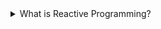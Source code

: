 <details>
  <summary>What is Reactive Programming?</summary>
  
  Reactive programming focues on propagating changes without having to explicitly specify how the propagation happens. This allows us to state what our code should do, without having to code every step to do it (declarative v. imperative). This results in a more reliable and maintainable approaching to building software. 

  The quintessential example of a reactive system? **Spreadsheets!**
  
  We have all used them, but rarely stop to think how shockingly intuitive they are. 
  
  Let’s say we have a value in cell `A1` of the spreadsheet. We can then reference it in other cells and whenever we change A1, every cell depending on A1 will automatically update its own value.
  
  This behavior feels natural to us. 
  
  We didn’t have to tell the computer to update the cells that depend on `A1` or how to do it (step by step). 
  
  These cells just react to the change. 
  
  In a spreadsheet we simply declare our problem, and we don’t worry about how the computer calculates the results. 
  
  This is what reactive programming is aiming for. To simply declare relationships between entities and for the program to evolve as these entities change.

  To think reactively is to think in terms of transforming sets, transforming one or a few sets of events into the set of events that you actually want.
</details>